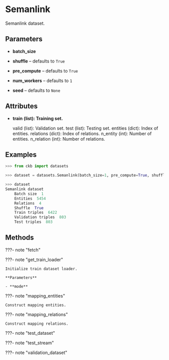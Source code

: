 # Semanlink

Semanlink dataset.



## Parameters

- **batch_size**

- **shuffle** – defaults to `True`

- **pre_compute** – defaults to `True`

- **num_workers** – defaults to `1`

- **seed** – defaults to `None`


## Attributes

- **train (list): Training set.**

    valid (list): Validation set. test (list): Testing set. entities (dict): Index of entities. relations (dict): Index of relations. n_entity (int): Number of entities. n_relation (int): Number of relations.


## Examples

```python
>>> from ckb import datasets

>>> dataset = datasets.Semanlink(batch_size=1, pre_compute=True, shuffle=True, seed=42)

>>> dataset
Semanlink dataset
    Batch size  1
    Entities  5454
    Relations  4
    Shuffle  True
    Train triples  6422
    Validation triples  803
    Test triples  803
```

## Methods

???- note "fetch"

???- note "get_train_loader"

    Initialize train dataset loader.

    **Parameters**

    - **mode**    
    
???- note "mapping_entities"

    Construct mapping entities.

    
???- note "mapping_relations"

    Construct mapping relations.

    
???- note "test_dataset"

???- note "test_stream"

???- note "validation_dataset"

